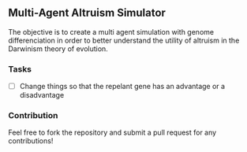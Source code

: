 ## Multi-Agent Altruism Simulator

The objective is to create a multi agent simulation with genome differenciation in order to better understand the utility of altruism in the Darwinism theory of evolution.

### Tasks

- [ ] Change things so that the repelant gene has an advantage or a disadvantage

### Contribution

Feel free to fork the repository and submit a pull request for any contributions!
